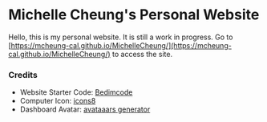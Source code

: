 # Michelle Cheung's Personal Website
Hello, this is my personal website. It is still a work in progress. Go to [https://mcheung-cal.github.io/MichelleCheung/](https://mcheung-cal.github.io/MichelleCheung/) to access the site.

###  Credits
- Website Starter Code: [Bedimcode](https://github.com/bedimcode/responsive-portfolio-website-JhonDoe)
- Computer Icon: [icons8](https://icons8.com/illustrations/coding)
- Dashboard Avatar: [avataaars generator](https://getavataaars.com/)
